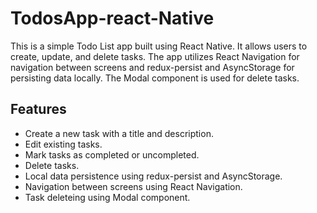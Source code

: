 # TodosApp-react-Native
This is a simple Todo List app built using React Native. It allows users to create, update, and delete tasks. The app utilizes React Navigation for navigation between screens and redux-persist and  AsyncStorage for persisting data locally. The Modal component is used for delete  tasks.

## Features
- Create a new task with a title and description.
- Edit existing tasks.
- Mark tasks as completed or uncompleted.
- Delete tasks.
- Local data persistence using redux-persist and  AsyncStorage.
- Navigation between screens using React Navigation.
- Task deleteing using Modal component.
